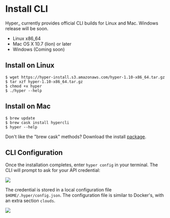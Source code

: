 # Install CLI

Hyper\_ currently provides official CLI builds for Linux and Mac. Windows release will be soon.

- Linux x86_64
- Mac OS X 10.7 (lion) or later
- Windows (Coming soon)

## Install on Linux

    $ wget https://hyper-install.s3.amazonaws.com/hyper-1.10-x86_64.tar.gz
    $ tar xzf hyper-1.10-x86_64.tar.gz
    $ chmod +x hyper
    $ ./hyper --help

## Install on Mac

    $ brew update
    $ brew cask install hypercli
    $ hyper --help

Don't like the "brew cask" methods? Download the install [package](https://hypercli-install.s3.amazonaws.com/hypercli.pkg).

## CLI Configuration

Once the installation completes, enter `hyper config` in your terminal. The CLI will prompt to ask for your API credential:

![](https://trello-attachments.s3.amazonaws.com/56daae9b816ec930c8d98197/720x143/9fdd9a68694376d4ec62a3d93409e67c/upload_3_18_2016_at_6_11_19_PM.png)

The credential is stored in a local configuration file `$HOME/.hyper/config.json`. The configuration file is similar to Docker's, with an extra section `clouds`.

![](https://trello-attachments.s3.amazonaws.com/56daae9b816ec930c8d98197/635x160/c9caa016982d5884eb06578292c154bf/config.png)
